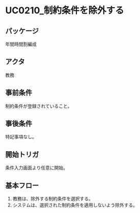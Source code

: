 # UC0210_制約条件を除外する

## パッケージ
年間時間割編成

## アクタ
教務

## 事前条件
制約条件が登録されていること。

## 事後条件
特記事項なし。

## 開始トリガ
条件入力画面より任意に開始。

## 基本フロー
1. 教務は、除外する制約条件を選択する。
2. システムは、選択された制約条件を適用しないよう除外する。